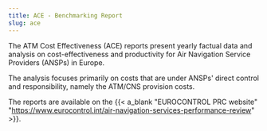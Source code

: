 ```yaml
---
title: ACE - Benchmarking Report
slug: ace
---
```


The ATM Cost Effectiveness (ACE) reports present yearly factual data and analysis on cost-effectiveness and productivity for Air Navigation Service Providers (ANSPs) in Europe.

The analysis focuses primarily on costs that are under ANSPs' direct control and responsibility, namely the ATM/CNS provision costs.

The reports are available on the {{< a_blank "EUROCONTROL PRC website" "https://www.eurocontrol.int/air-navigation-services-performance-review" >}}.
